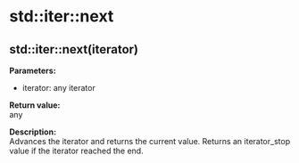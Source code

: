 # std::iter::next

## std::iter::next(iterator)
**Parameters:**
- iterator: any iterator

**Return value:**  
any

**Description:**  
Advances the iterator and returns the current value.
Returns an iterator_stop value if the iterator reached the end.